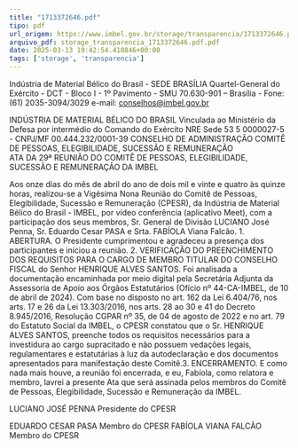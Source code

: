 ```yaml
---
title: "1713372646.pdf"
tipo: pdf
url_origem: https://www.imbel.gov.br/storage/transparencia/1713372646.pdf
arquivo_pdf: storage_transparencia_1713372646.pdf.pdf
date: 2025-03-13 19:42:54.410846+00:00
tags: ['storage', 'transparencia']
---
```


 
 
Indústria de Material Bélico do Brasil - SEDE BRASÍLIA 
Quartel-General do Exército - DCT - Bloco I - 1º Pavimento - SMU 
70.630-901 – Brasília - Fone: (61) 2035-3094/3029 e-mail: conselhos@imbel.gov.br 
 
 
INDÚSTRIA DE MATERIAL BÉLICO DO BRASIL 
Vinculada ao Ministério da Defesa por intermédio do 
Comando do Exército 
NRE Sede 53 5 0000027-5 - CNPJ/MF 00.444.232/0001-39 
CONSELHO DE ADMINISTRAÇÃO 
COMITÊ DE PESSOAS, ELEGIBILIDADE, SUCESSÃO E 
REMUNERAÇÃO    
ATA DA 29ª REUNIÃO DO COMITÊ DE PESSOAS, ELEGIBILIDADE, SUCESSÃO E 
REMUNERAÇÃO DA IMBEL 
 
Aos onze dias do mês de abril do ano de dois mil e vinte e quatro às quinze horas, 
realizou-se a Vigésima Nona Reunião do Comitê de Pessoas, Elegibilidade, Sucessão 
e Remuneração (CPESR), da Indústria de Material Bélico do Brasil - IMBEL, por vídeo 
conferência (aplicativo Meet), com a participação dos seus membros, Sr. General de 
Divisão LUCIANO José Penna, Sr. Eduardo Cesar PASA e Srta. FABÍOLA Viana 
Falcão. 1. ABERTURA. O Presidente cumprimentou e agradeceu a presença dos 
participantes e iniciou a reunião. 2. VERIFICAÇÃO DO PREENCHIMENTO DOS 
REQUISITOS PARA O CARGO DE MEMBRO TITULAR DO CONSELHO FISCAL do 
Senhor HENRIQUE ALVES SANTOS. Foi analisada a documentação encaminhada 
por meio digital pela Secretária Adjunta da Assessoria de Apoio aos Órgãos 
Estatutários (Ofício nº 44-CA-IMBEL, de 10 de abril de 2024). Com base no disposto 
no art. 162 da Lei 6.404/76, nos arts. 17 e 26 da Lei 13.303/2016, nos arts. 28 ao 30 e 
41 do Decreto 8.945/2016, Resolução CGPAR nº 35, de 04 de agosto de 2022 e no 
art. 79 do Estatuto Social da IMBEL, o CPESR constatou que o Sr. HENRIQUE 
ALVES SANTOS, preenche todos os requisitos necessários para a investidura ao 
cargo supracitado e não possuem vedações legais, regulamentares e estatutárias à 
luz da autodeclaração e dos documentos apresentados para manifestação deste 
Comitê.3. ENCERRAMENTO. E como nada mais houve, a reunião foi encerrada, e 
eu, Fabíola, como relatora e membro, lavrei a presente Ata que será assinada pelos 
membros do Comitê de Pessoas, Elegibilidade, Sucessão e Remuneração da IMBEL. 
 
LUCIANO JOSÉ PENNA 
Presidente do CPESR 
 
EDUARDO CESAR PASA 
Membro do CPESR 
FABÍOLA VIANA FALCÃO 
Membro do CPESR 
 

